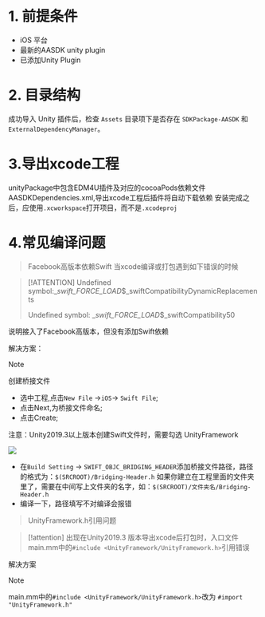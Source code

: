 # 1. 前提条件
- iOS 平台
- 最新的AASDK unity plugin
- 已添加Unity Plugin

# 2. 目录结构
成功导入 Unity 插件后，检查 `Assets` 目录项下是否存在 `SDKPackage-AASDK` 和`ExternalDependencyManager`。
# 3.导出xcode工程
unityPackage中包含EDM4U插件及对应的cocoaPods依赖文件 AASDKDependencies.xml,导出xcode工程后插件将自动下载依赖
安装完成之后，应使用`.xcworkspace`打开项目，而不是`.xcodeproj`
# 4.常见编译问题
><span id="aasdk_unity_faq1">  Facebook高版本依赖Swift</span>
当xcode编译或打包遇到如下错误的时候

> [!ATTENTION]
> Undefined symbol:__swift_FORCE_LOAD_$_swiftCompatibilityDynamicReplacements
> 
> Undefined symbol: __swift_FORCE_LOAD_$_swiftCompatibility50

说明接入了Facebook高版本，但没有添加Swift依赖

解决方案：

> [!NOTE]
> 创建桥接文件

- 选中工程,点击`New File` ->`iOS`-> `Swift File`;
- 点击Next,为桥接文件命名;
- 点击Create;



注意：Unity2019.3以上版本创建Swift文件时，需要勾选 UnityFramework

![](http://doc.gamehaus.com/uploads/202104/6085090081ab5_60850900.png)

- 在`Build Setting` -> `SWIFT_OBJC_BRIDGING_HEADER`添加桥接文件路径，路径的格式为：`$(SRCROOT)/Bridging-Header.h`  如果你建立在工程里面的文件夹里了，需要在中间写上文件夹的名字，如：`$(SRCROOT)/文件夹名/Bridging-Header.h`
- 编译一下，路径填写不对编译会报错

><span id="aasdk_unity_faq2"> UnityFramework.h引用问题</span>



> [!attention]
> 出现在Unity2019.3 版本导出xcode后打包时，入口文件main.mm中的`#include <UnityFramework/UnityFramework.h>`引用错误

解决方案

> [!note]
> main.mm中的`#include <UnityFramework/UnityFramework.h>`改为
`#import "UnityFramework.h"`

